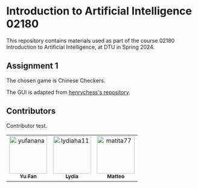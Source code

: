 # Introduction to Artificial Intelligence 02180

This repository contains materials used as part of the course 02180 Introduction to Artificial Intelligence, at DTU in Spring 2024.

## Assignment 1

The chosen game is Chinese Checkers.

The GUI is adapted from [henrychess's repository](https://github.com/henrychess/pygame-chinese-checkers/).

## Contributors

Contributor test.

<!-- readme: contributors -start -->
<table>
<tr>
    <td align="center">
        <a href="https://github.com/yufanana">
            <img src="https://avatars.githubusercontent.com/u/58071981?v=4" width="100;" alt="yufanana"/>
            <br />
            <sub><b>Yu Fan</b></sub>
        </a>
    </td>
    <td align="center">
        <a href="https://github.com/lydiaha11">
            <img src="https://avatars.githubusercontent.com/u/161224954?v=4" width="100;" alt="lydiaha11"/>
            <br />
            <sub><b>Lydia</b></sub>
        </a>
    </td>
    <td align="center">
        <a href="https://github.com/matita77">
            <img src="https://avatars.githubusercontent.com/u/156772018?v=4" width="100;" alt="matita77"/>
            <br />
            <sub><b>Matteo</b></sub>
        </a>
    </td></tr>
</table>
<!-- readme: contributors -end -->
